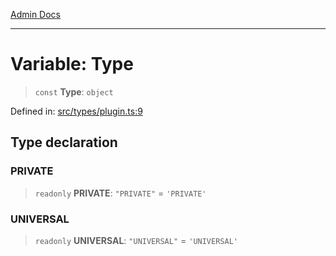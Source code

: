 [Admin Docs](/)

***

# Variable: Type

> `const` **Type**: `object`

Defined in: [src/types/plugin.ts:9](https://github.com/PalisadoesFoundation/talawa-admin/blob/main/src/types/plugin.ts#L9)

## Type declaration

### PRIVATE

> `readonly` **PRIVATE**: `"PRIVATE"` = `'PRIVATE'`

### UNIVERSAL

> `readonly` **UNIVERSAL**: `"UNIVERSAL"` = `'UNIVERSAL'`

